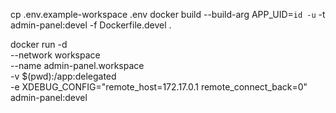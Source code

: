 cp .env.example-workspace .env
docker build --build-arg APP_UID=`id -u` -t admin-panel:devel -f Dockerfile.devel .

docker run -d \
    --network workspace \
    --name admin-panel.workspace \
    -v $(pwd):/app:delegated \
    -e XDEBUG_CONFIG="remote_host=172.17.0.1 remote_connect_back=0" \
    admin-panel:devel

